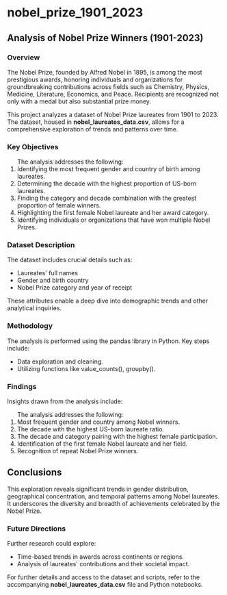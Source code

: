 # nobel_prize_1901_2023


## Analysis of Nobel Prize Winners (1901-2023)

### Overview

The Nobel Prize, founded by Alfred Nobel in 1895, is among the most prestigious awards, honoring individuals and organizations for groundbreaking contributions across fields such as Chemistry, Physics, Medicine, Literature, Economics, and Peace. Recipients are recognized not only with a medal but also substantial prize money.

This project analyzes a dataset of Nobel Prize laureates from 1901 to 2023. The dataset, housed in **nobel_laureates_data.csv**, allows for a comprehensive exploration of trends and patterns over time.

### Key Objectives
<ol>
The analysis addresses the following:
<li>Identifying the most frequent gender and country of birth among laureates.</li>
<li>Determining the decade with the highest proportion of US-born laureates.</li>
<li>Finding the category and decade combination with the greatest proportion of female winners.</li>
<li>Highlighting the first female Nobel laureate and her award category.</li>
<li>Identifying individuals or organizations that have won multiple Nobel Prizes.</li>
</ol>

### Dataset Description
The dataset includes crucial details such as:
<ul>
<li>Laureates' full names</li>
<li>Gender and birth country</li>
<li>Nobel Prize category and year of receipt</li>
</ul>

These attributes enable a deep dive into demographic trends and other analytical inquiries.

### Methodology

The analysis is performed using the pandas library in Python. Key steps include:
<ul>
<li>Data exploration and cleaning.</li>
<li>Utilizing functions like value_counts(), groupby().</li>
</ul>

### Findings
Insights drawn from the analysis include:
<ol>
The analysis addresses the following:
<li>Most frequent gender and country among Nobel winners.</li>
<li>The decade with the highest US-born laureate ratio.</li>
<li>The decade and category pairing with the highest female participation.</li>
<li>Identification of the first female Nobel laureate and her field.</li>
<li>Recognition of repeat Nobel Prize winners.</li>
</ol>

## Conclusions

This exploration reveals significant trends in gender distribution, geographical concentration, and temporal patterns among Nobel laureates. It underscores the diversity and breadth of achievements celebrated by the Nobel Prize.
### Future Directions

Further research could explore:
<ul>
<li>Time-based trends in awards across continents or regions.</li>
<li>Analysis of laureates' contributions and their societal impact.</li>
</ul>

For further details and access to the dataset and scripts, refer to the accompanying **nobel_laureates_data.csv** file and Python notebooks.

